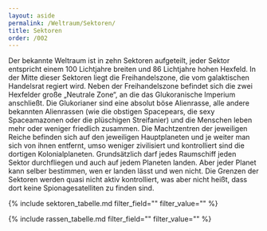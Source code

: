 ```yaml
---
layout: aside
permalink: /Weltraum/Sektoren/
title: Sektoren
order: /002
---
```


Der bekannte Weltraum ist in zehn Sektoren aufgeteilt, jeder Sektor entspricht einem 100 Lichtjahre breiten und 86 Lichtjahre hohen Hexfeld. In der Mitte dieser Sektoren liegt die Freihandelszone, die vom galaktischen Handelsrat regiert wird. Neben der Freihandelszone befindet sich die zwei Hexfelder große „Neutrale Zone“, an die das Glukoranische Imperium anschließt. Die Glukorianer sind eine absolut böse Alienrasse, alle andere bekannten Alienrassen (wie die obstigen Spacepears, die sexy Spaceamazonen oder die plüschigen Streifanier) und die Menschen leben mehr oder weniger friedlich zusammen. Die Machtzentren der jeweiligen Reiche befinden sich auf den jeweiligen Hauptplaneten und je weiter man sich von ihnen entfernt, umso weniger zivilisiert und kontrolliert sind die dortigen Kolonialplaneten. Grundsätzlich darf jedes Raumschiff jeden Sektor durchfliegen und auch auf jedem Planeten landen. Aber jeder Planet kann selber bestimmen, wen er landen lässt und wen nicht. Die Grenzen der Sektoren werden quasi nicht aktiv kontrolliert, was aber nicht heißt, dass dort keine Spionagesatelliten zu finden sind.

{% include sektoren_tabelle.md filter_field="" filter_value="" %}

{% include rassen_tabelle.md filter_field="" filter_value="" %}
